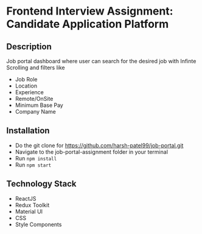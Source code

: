 # Frontend Interview Assignment: Candidate Application Platform

## Description

Job portal dashboard where user can search for the desired job with Infinte Scrolling and filters like
  - Job Role
  - Location
  - Experience
  - Remote/OnSite
  - Minimum Base Pay
  - Company Name

## Installation
 - Do the git clone for https://github.com/harsh-patel99/job-portal.git
 - Navigate to the job-portal-assignment folder in your terminal
 - Run `npm install`
 - Run `npm start`

## Technology Stack

- ReactJS
- Redux Toolkit
- Material UI
- CSS
- Style Components


